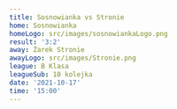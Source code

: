 ```yaml
---
title: Sosnowianka vs Stronie
home: Sosnowianka
homeLogo: src/images/sosnowiankaLogo.png
result: '3:2'
away: Żarek Stronie
awayLogo: src/images/Stronie.png
league: B Klasa
leagueSub: 10 kolejka
date: '2021-10-17'
time: '15:00'
---
```

